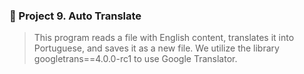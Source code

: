 ### 📎 Project 9. Auto Translate
> This program reads a file with English content, translates it into Portuguese, and saves it as a new file. We utilize the library googletrans==4.0.0-rc1 to use Google Translator.
